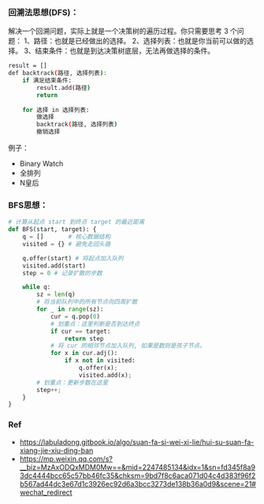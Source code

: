 ### 回溯法思想(DFS)：

解决一个回溯问题，实际上就是一个决策树的遍历过程。你只需要思考 3 个问题：
1、路径：也就是已经做出的选择。
2、选择列表：也就是你当前可以做的选择。
3、结束条件：也就是到达决策树底层，无法再做选择的条件。

```sh
result = []
def backtrack(路径, 选择列表):
    if 满足结束条件:
        result.add(路径)
        return
​
    for 选择 in 选择列表:
        做选择
        backtrack(路径, 选择列表)
        撤销选择
```

例子：

* Binary Watch
* 全排列
* N皇后

### BFS思想：

```python
# 计算从起点 start 到终点 target 的最近距离
def BFS(start, target): {
    q = []       # 核心数据结构
    visited = {} # 避免走回头路

    q.offer(start) # 将起点加入队列
    visited.add(start)
    step = 0 # 记录扩散的步数

    while q:
        sz = len(q)
        # 将当前队列中的所有节点向四周扩散 
        for _ in range(sz): 
            cur = q.pop(0)
            # 划重点：这里判断是否到达终点
            if cur == target:
                return step
            # 将 cur 的相邻节点加入队列, 如果是数则是孩子节点。
            for x in cur.adj():
                if x not in visited:
                    q.offer(x);
                    visited.add(x);
        # 划重点：更新步数在这里
        step++;
    }
}
```

### Ref

* https://labuladong.gitbook.io/algo/suan-fa-si-wei-xi-lie/hui-su-suan-fa-xiang-jie-xiu-ding-ban
* https://mp.weixin.qq.com/s?__biz=MzAxODQxMDM0Mw==&mid=2247485134&idx=1&sn=fd345f8a93dc4444bcc65c57bb46fc35&chksm=9bd7f8c6aca071d04c4d383f96f2b567ad44dc3e67d1c3926ec92d6a3bcc3273de138b36a0d9&scene=21#wechat_redirect